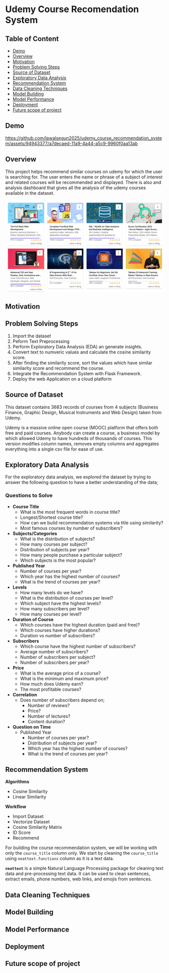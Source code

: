 # Udemy Course Recomendation System

## Table of Content
* [Demo](#demo)
* [Overview](#overview)
* [Motivation](#motivation)
* [Problem Solving Steps](#problem-solving-steps)
* [Source of Dataset](#source-of-dataset)
* [Exploratory Data Analysis](#exploratory-data-analysis)
* [Recommendation System](#recommendation-system)
* [Data Cleaning Techniques](#data-cleaning-techniques)
* [Model Building](#model-building)
* [Model Performance](#model-performance)
* [Deployment](#deployment)
* [Future scope of project](#future-scope-of-project)

## Demo




https://github.com/lawalsegun2025/udemy_course_recommendation_system/assets/94943377/a7decaed-11a9-4a44-a5c9-9960f0aa13ab



## Overview

This project helps recommend similar courses on udemy for which the user is searching for. The user enters the name or phrase of a subject of interest and related courses will be recommended and displayed. There is also and analysis dashboard that gives all the analysis of the udemy courses available in the dataset. </br></br>
<img src="img/udemy_courses.png">

## Motivation

## Problem Solving Steps

1. Import the dataset
2. Peform Text Preprocessing 
3. Perform Exploratory Data Analysis (EDA) an generate insights.
4. Convert text to numveric values and calculate the cosine similarity score.
5. After finding the similarity score, sort the values which have similar similarity score and recommend the course.
6. Integrate the Recommendation System with Flask Framework.
7. Deploy the web Application on a cloud platform

## Source of Dataset

This dataset contains 3683 records of courses from 4 subjects (Business Finance, Graphic Design, Musical Instruments and Web Design) taken from Udemy.

Udemy is a massive online open course (MOOC) platform that offers both free and paid courses. Anybody can create a course, a business model by which allowed Udemy to have hundreds of thousands of courses.
This version modifies column names, removes empty columns and aggregates everything into a single csv file for ease of use.

## Exploratory Data Analysis

For the exploratory data analysis, we explored the dataset by trying to answer the following question to have a better understanding of the data;
### Questions to Solve

* **Course Title**
    - What is the most frequent words in course title?
    - Longest/Shortest course title?
    - How can we build recommendation systems via title using similarity?
    - Most famous courses by number of subscribers?
* **Subjects/Categories**
    - What is the distribution of subjects?
    - How many courses per subject?
    - Distribution of subjects per year?
    - How many people purchase a particular subject?
    - Which subjects is the most popular?
* **Published Year**
    - Number of courses per year?
    - Which year has the highest number of courses?
    - What is the trend of courses per year?
* **Levels**
    - How many levels do we have?
    - What is the distribution of courses per level?
    - Which subject have the highest levels?
    - How many subscribers per level?
    - How many courses per level?
* **Duration of Course**
    - Which courses have the highest duration (paid and free)?
    - Which courses have higher durations?
    - Duration vs number of subscribers?
* **Subscribers**
    - Which course have the highest number of subscribers?
    - Average number of subscribers?
    - Number of subscribers per subject?
    - Number of subscribers per year?
* **Price**
    - What is the average price of a course?
    - What is the minimum and maximum price?
    - How much does Udemy earn?
    - The most profitable courses?
* **Correlation**
    - Does number of subscribers depend on;
        - Number of reviews?
        - Price?
        - Number of lectures?
        - Content duration?
* **Question on Time**
    - Published Year
        - Number of courses per year?
        - Distribution of subjects per year?
        - Which year has the highest number of courses?
        - What is the trend of courses per year?

## Recommendation System

**Algorithms**
* Cosine Similarity
* Linear Similarity

**Workflow**
* Import Dataset
* Vectorize Dataset
* Cosine Similarity Matrix
* ID Score
* Recommend

For building the course recommendation system, we will be working with only the `course_title` column only. We start by cleaning the `course_title` using `neattext.functions` column as it is a text data. 

**`neattext`** is a simple Natural Language Processing package for cleaning text data and pre-processing text data. It can be used to clean sentences, extract emails, phone numbers, web links, and emojis from sentences.

## Data Cleaning Techniques

## Model Building

## Model Performance

## Deployment

## Future scope of project
